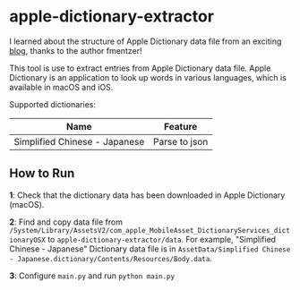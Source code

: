 # apple-dictionary-extractor

I learned about the structure of Apple Dictionary data file from an exciting [blog](https://fmentzer.github.io/posts/2020/dictionary/), thanks to the author fmentzer!

This tool is use to extract entries from Apple Dictionary data file. Apple Dictionary is an application to look up words in various languages, which is available in macOS and iOS.

Supported dictionaries:

| Name                          | Feature       |
| ----------------------------- | ------------- |
| Simplified Chinese - Japanese | Parse to json |

## How to Run

**1**: Check that the dictionary data has been downloaded in Apple Dictionary (macOS).

**2**: Find and copy data file from `/System/Library/AssetsV2/com_apple_MobileAsset_DictionaryServices_dictionaryOSX` to `apple-dictionary-extractor/data`. For example, "Simplified Chinese - Japanese" Dictionary data file is in `AssetData/Simplified Chinese - Japanese.dictionary/Contents/Resources/Body.data`.

**3**: Configure `main.py` and run `python main.py`

